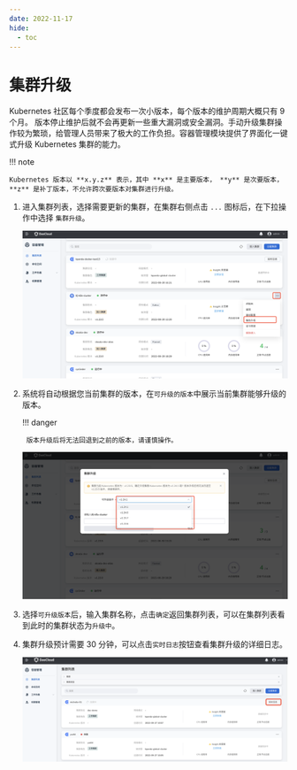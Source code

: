 ```yaml
---
date: 2022-11-17
hide:
  - toc
---
```


# 集群升级

Kubernetes 社区每个季度都会发布一次小版本，每个版本的维护周期大概只有 9 个月。
版本停止维护后就不会再更新一些重大漏洞或安全漏洞。手动升级集群操作较为繁琐，给管理人员带来了极大的工作负担。容器管理模块提供了界面化一键式升级 Kubernetes 集群的能力。

!!! note

    Kubernetes 版本以 **x.y.z** 表示，其中 **x** 是主要版本， **y** 是次要版本，**z** 是补丁版本，不允许跨次要版本对集群进行升级。

1. 进入集群列表，选择需要更新的集群，在集群右侧点击 `...` 图标后，在下拉操作中选择 `集群升级`。
   
    ![升级集群](../../images/upgradecluster01.png)

2. 系统将自动根据您当前集群的版本，在`可升级的版本`中展示当前集群能够升级的版本。

    !!! danger

        版本升级后将无法回退到之前的版本，请谨慎操作。

      ![可升级版本](../../images/upgradecluster02.png)

3. 选择`可升级版本`后，输入集群名称，点击`确定`返回集群列表，可以在集群列表看到此时的集群状态为`升级中`。

4. 集群升级预计需要 30 分钟，可以点击`实时日志`按钮查看集群升级的详细日志。

    ![实时日志](../../images/createcluster07.png)
